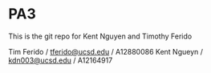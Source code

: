 # PA3

This is the git repo for Kent Nguyen and Timothy Ferido

Tim Ferido / tferido@ucsd.edu / A12880086
Kent Ngueyn / kdn003@ucsd.edu / A12164917
